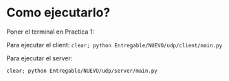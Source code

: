 # Como ejecutarlo?

Poner el terminal en Practica 1:

Para ejecutar el client:
``
clear; python Entregable/NUEVO/udp/client/main.py
``

Para ejecutar el server:

``
clear; python Entregable/NUEVO/udp/server/main.py
``

